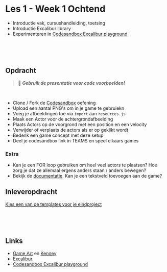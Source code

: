 # Les 1 - Week 1 Ochtend

- Introductie vak, cursushandleiding, toetsing
- Introductie Excalibur library
- Experimenteren in [Codesandbox Excalibur playground](https://codesandbox.io/s/excalibur-vite-testproject-olk4bu)

<br>
<br>
<br>

## Opdracht

> 🚨 ***Gebruik de presentatie voor code voorbeelden!***

<Br>

- Clone / Fork de [Codesandbox](https://codesandbox.io/s/excalibur-vite-testproject-olk4bu) oefening
- Upload een aantal PNG's om in je game te gebruiekn
- Voeg je afbeeldingen toe via `import` aan `resources.js`
- Maak een Actor voor de achtergrondafbeelding
- Plaats Actors op de voorgrond met een position en een velocity
- Verwijder of verplaats de actors als er op geklikt wordt
- Bedenk een game concept met deze setup
- Deel je codesandbox link in TEAMS en speel elkaars games

### Extra 
- Kan je een FOR loop gebruiken om heel veel actors te plaatsen? Hoe zorg je dat ze allemaal ergens anders staan / anders bewegen?
- Bekijk de [documentatie](https://excaliburjs.com/docs/text/). Kan je een tekstveld toevoegen aan de game? 

## Inleveropdracht

[Kies een van de templates voor je eindproject](https://github.com/HR-CMGT/PRG04-2022-2023/blob/main/opdrachten/inleveropdracht.md)


<br>
<br>
<br>

## Links

- [Game Art](https://opengameart.org) en [Kenney](https://www.kenney.nl/assets)
- [Excalibur](https://excaliburjs.com)
- [Codesandbox Excalibur playground](https://codesandbox.io/s/excalibur-vite-testproject-olk4bu)
